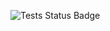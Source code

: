 ![Tests Status Badge](https://github.com/Levatius/advent-of-code-2023/actions/workflows/python-app.yml/badge.svg)